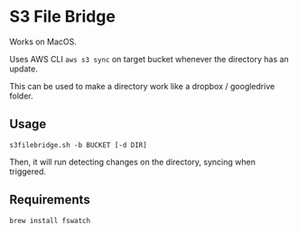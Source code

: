 # S3 File Bridge

Works on MacOS. 

Uses AWS CLI `aws s3 sync` on target bucket whenever the directory has an update.

This can be used to make a directory work like a dropbox / googledrive folder.

## Usage

`s3filebridge.sh -b BUCKET [-d DIR]`

Then, it will run detecting changes on the directory, syncing when triggered.

## Requirements

`brew install fswatch`
